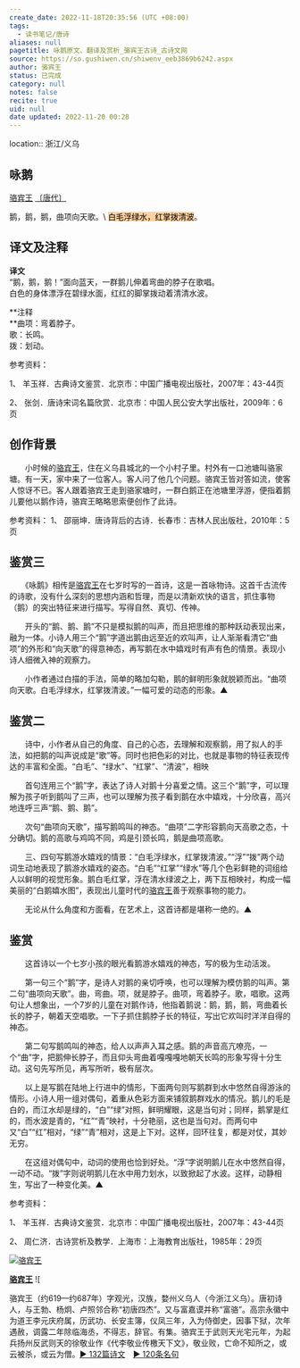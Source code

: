 ```yaml
---
create_date: 2022-11-18T20:35:56 (UTC +08:00)
tags:
  - 读书笔记/唐诗
aliases: null
pagetitle: 咏鹅原文、翻译及赏析_骆宾王古诗_古诗文网
source: https://so.gushiwen.cn/shiwenv_eeb3869b6242.aspx
author: 骆宾王
status: 已完成
category: null
notes: false
recite: true
uid: null
date updated: 2022-11-20 00:28
---
```


location:: 浙江/义乌

## 咏鹅

[骆宾王](https://so.gushiwen.cn/authorv_b8f9680ff0fe.aspx) [〔唐代〕](https://so.gushiwen.cn/shiwens/default.aspx?cstr=%e5%94%90%e4%bb%a3)

鹅，鹅，鹅，曲项向天歌。\ <mark style="background: #FFB86CA6;">白毛浮绿水，红掌拨清波</mark>。

## 译文及注释

**译文**\
“鹅，鹅，鹅！”面向蓝天，一群鹅儿伸着弯曲的脖子在歌唱。\
白色的身体漂浮在碧绿水面，红红的脚掌拨动着清清水波。

**注释\
**曲项：弯着脖子。\
歌：长鸣。\
拨：划动。

参考资料：

1、 羊玉祥．古典诗文鉴赏．北京市：中国广播电视出版社，2007年：43-44页

2、 张剑．唐诗宋词名篇欣赏．北京市：中国人民公安大学出版社，2009年：6页

## 创作背景

　　小时候的[骆宾王](https://so.gushiwen.cn/authorv_b8f9680ff0fe.aspx)，住在义乌县城北的一个小村子里。村外有一口池塘叫骆家塘。有一天，家中来了一位客人。客人问了他几个问题。骆宾王皆对答如流，使客人惊讶不已。客人跟着骆宾王走到骆家塘时，一群白鹅正在池塘里浮游，便指着鹅儿要他以鹅作诗，骆宾王略略思索便创作了此诗。

参考资料：
1、 邵丽坤．唐诗背后的古诗．长春市：吉林人民出版社，2010年：5页

## 鉴赏三

　　《咏鹅》相传是[骆宾王](https://so.gushiwen.cn/authorv_b8f9680ff0fe.aspx)在七岁时写的一首诗，这是一首咏物诗。这首千古流传的诗歌，没有什么深刻的思想内涵和哲理，而是以清新欢快的语言，抓住事物（鹅）的突出特征来进行描写。写得自然、真切、传神。

　　开头的“鹅、鹅、鹅”不只是模拟鹅的叫声，而且把思维的那种跃动表现出来，融为一体。小诗人用三个“鹅”字道出鹅由远至近的欢叫声，让人渐渐看清它“曲项”的外形和“向天歌”的得意神态，再写鹅在水中嬉戏时有声有色的情景。表现小诗人细微入神的观察力。

　　小作者通过白描的手法，简单的略加勾勒，鹅的鲜明形象就脱颖而出。“曲项向天歌。白毛浮绿水，红掌拨清波。”一幅可爱的动态的形象。▲

## 鉴赏二

　　诗中，小作者从自己的角度、自己的心态，去理解和观察鹅，用了拟人的手法，如把鹅的叫声说成是“歌”等。同时也把色彩的对比，也就是事物的特征表现传达的丰富和全面。“白毛”、“绿水”、“红掌”、“清波”，相映

　　首句连用三个“鹅”字，表达了诗人对鹅十分喜爱之情。这三个“鹅”字，可以理解为孩子听到鹅叫了三声，也可以理解为孩子看到鹅在水中嬉戏，十分欣喜，高兴地连呼三声“鹅、鹅、鹅”。

　　次句“曲项向天歌”，描写鹅鸣叫的神态。“曲项”二字形容鹅向天高歌之态，十分确切。鹅的高歌与鸡鸣不同，鸡是引颈长鸣，鹅是曲项高歌。

　　三、四句写鹅游水嬉戏的情景：“白毛浮绿水，红掌拨清波。”“浮”“拨”两个动词生动地表现了鹅游水嬉戏的姿态。“白毛”“红掌”“绿水”等几个色彩鲜艳的词组给人以鲜明的视觉形象。鹅白毛红掌，浮在清水绿波之上，两下互相映衬，构成一幅美丽的“白鹅嬉水图”，表现出儿童时代的[骆宾王](https://so.gushiwen.cn/authorv_b8f9680ff0fe.aspx)善于观察事物的能力。

　　无论从什么角度和方面看，在艺术上，这首诗都是堪称一绝的。▲

## 鉴赏

　　这首诗以一个七岁小孩的眼光看鹅游水嬉戏的神态，写的极为生动活泼。

　　第一句三个“鹅”字，是诗人对鹅的亲切呼唤，也可以理解为模仿鹅的叫声。第二句“曲项向天歌”。曲，弯曲。项，就是脖子。曲项，弯着脖子。歌，唱歌。这两句让人想象出，一个7岁的儿童在对鹅作诗，他指着鹅说：鹅，鹅，鹅，弯曲着长长的脖子，朝着天空唱歌。一下子抓住鹅脖子长的特征，写出它欢叫时洋洋自得的神态。

　　第二句写鹅鸣叫的神态，给人以声声入耳之感。鹅的声音高亢嘹亮，一个“曲”字，把鹅伸长脖子，而且仰头弯曲着嘎嘎嘎地朝天长鸣的形象写得十分生动。这句先写所见，再写所听，极有层次。

　　以上是写鹅在陆地上行进中的情形，下面两句则写鹅群到水中悠然自得游泳的情形。小诗人用一组对偶句，着重从色彩方面来铺叙鹅群戏水的情况。鹅儿的毛是白的，而江水却是绿的，“白”“绿”对照，鲜明耀眼，这是当句对；同样，鹅掌是红的，而水波是青的，“红”“青”映衬，十分艳丽，这也是当句对。而两句中又“白”“红”相对，“绿”“青”相对，这是上下对。这样，回环往复，都是对仗，其妙无穷。

　　在这组对偶句中，动词的使用也恰到好处。“浮”字说明鹅儿在水中悠然自得，一动不动。“拨”字则说明鹅儿在水中用力划水，以致掀起了水波。这样，动静相生，写出了一种变化美。▲

参考资料：

1、 羊玉祥．古典诗文鉴赏．北京市：中国广播电视出版社，2007年：43-44页

2、 周仁济．古诗赏析及教学．上海市：上海教育出版社，1985年：29页

[![骆宾王](https://song.gushiwen.cn/authorImg/luobinwang.jpg)](https://so.gushiwen.cn/authorv_b8f9680ff0fe.aspx)

[**骆宾王**](https://so.gushiwen.cn/authorv_b8f9680ff0fe.aspx) ![

骆宾王（约619—约687年）字观光，汉族，婺州义乌人（今浙江义乌）。唐初诗人，与王勃、杨炯、卢照邻合称“初唐四杰”。又与富嘉谟并称“富骆”。高宗永徽中为道王李元庆府属，历武功、长安主簿，仪凤三年，入为侍御史，因事下狱，次年遇赦，调露二年除临海丞，不得志，辞官。有集。骆宾王于武则天光宅元年，为起兵扬州反武则天的徐敬业作《代李敬业传檄天下文》，敬业败，亡命不知所之，或云被杀，或云为僧。[► 132篇诗文](https://so.gushiwen.cn/shiwens/default.aspx?astr=%e9%aa%86%e5%ae%be%e7%8e%8b)　[► 120条名句](https://so.gushiwen.cn/mingjus/default.aspx?astr=%e9%aa%86%e5%ae%be%e7%8e%8b)
